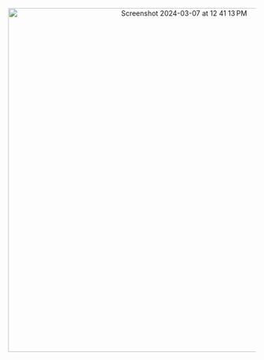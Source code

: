 
<div align="center">
  <img width="700" alt="Screenshot 2024-03-07 at 12 41 13 PM" src="https://github.com/karthik2603-theBrogrammer/Spectra/assets/103726023/937c2fab-094f-49e7-af7b-af6bbb4971ed">
</div>

